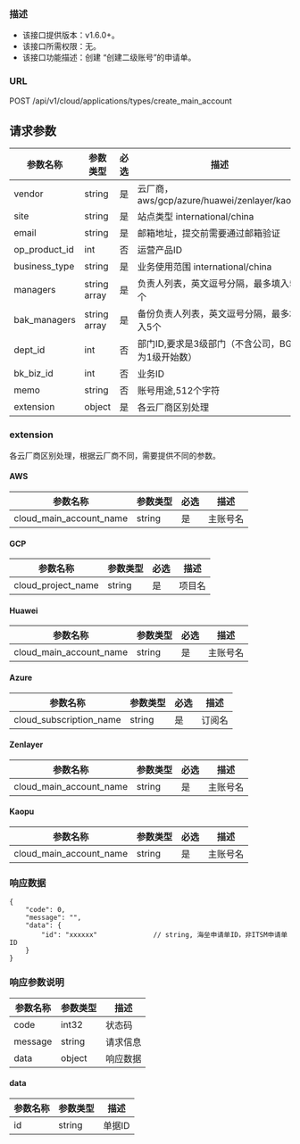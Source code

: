 ### 描述

- 该接口提供版本：v1.6.0+。
- 该接口所需权限：无。
- 该接口功能描述：创建 “创建二级账号”的申请单。

### URL

POST /api/v1/cloud/applications/types/create_main_account

## 请求参数
| 参数名称          | 参数类型         | 必选 | 描述                                      |
|---------------|--------------|----|-----------------------------------------|
| vendor        | string       | 是  | 云厂商，aws/gcp/azure/huawei/zenlayer/kaopu |
| site          | string       | 是  | 站点类型 international/china                |
| email         | string       | 是  | 邮箱地址，提交前需要通过邮箱验证                        |
| op_product_id | int          | 否  | 运营产品ID                                  |
| business_type | string       | 是  | 业务使用范围 international/china              |
| managers      | string array | 是  | 负责人列表，英文逗号分隔，最多填入5个                     |
| bak_managers  | string array | 是  | 备份负责人列表，英文逗号分隔，最多填入5个                   |
| dept_id       | int          | 否  | 部门ID,要求是3级部门（不含公司，BG作为1级开始数）            |
| bk_biz_id     | int          | 否  | 业务ID                                    |
| memo          | string       | 否  | 账号用途,512个字符                             |
| extension     | object       | 是  | 各云厂商区别处理                                |

### extension

各云厂商区别处理，根据云厂商不同，需要提供不同的参数。

#### AWS

| 参数名称                    | 参数类型   | 必选 | 描述   |
|-------------------------|--------|----|------|
| cloud_main_account_name | string | 是  | 主账号名 |


#### GCP

| 参数名称               | 参数类型   | 必选 | 描述  |
|--------------------|--------|----|-----|
| cloud_project_name | string | 是  | 项目名 |


#### Huawei

| 参数名称                    | 参数类型   | 必选 | 描述   |
|-------------------------|--------|----|------|
| cloud_main_account_name | string | 是  | 主账号名 |


#### Azure

| 参数名称                    | 参数类型   | 必选 | 描述  |
|-------------------------|--------|----|-----|
| cloud_subscription_name | string | 是  | 订阅名 |


#### Zenlayer

| 参数名称                    | 参数类型   | 必选 | 描述   |
|-------------------------|--------|----|------|
| cloud_main_account_name | string | 是  | 主账号名 |


#### Kaopu

| 参数名称                    | 参数类型   | 必选 | 描述   |
|-------------------------|--------|----|------|
| cloud_main_account_name | string | 是  | 主账号名 |



### 响应数据
```
{
    "code": 0,
    "message": "",
    "data": {
        "id": "xxxxxx"              // string, 海垒申请单ID，非ITSM申请单ID
    }
}
```

### 响应参数说明

| 参数名称    | 参数类型   | 描述   |
|---------|--------|------|
| code    | int32  | 状态码  |
| message | string | 请求信息 |
| data    | object | 响应数据 |

#### data

| 参数名称 | 参数类型   | 描述   |
|------|--------|------|
| id   | string | 单据ID |
